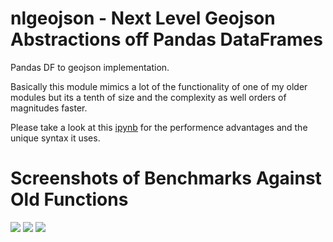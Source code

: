 # nlgeojson - Next Level Geojson Abstractions off Pandas DataFrames 
 Pandas DF to geojson implementation.

Basically this module mimics a lot of the functionality of one of my older modules but its a tenth of size and the complexity as well orders of magnitudes faster.

Please take a look at this [ipynb](https://github.com/murphy214/nlgeojson/blob/master/demo.ipynb) for the performence advantages and the unique syntax it uses.



# Screenshots of Benchmarks Against Old Functions
![](https://cloud.githubusercontent.com/assets/10904982/18922836/44658e14-8578-11e6-90de-668237ab5ba9.png)
![](https://cloud.githubusercontent.com/assets/10904982/18922878/538c063e-8578-11e6-9ef1-050de21f26d3.png)
![](https://cloud.githubusercontent.com/assets/10904982/18922892/62d1aa5e-8578-11e6-84e7-511a683fd4f7.png)
